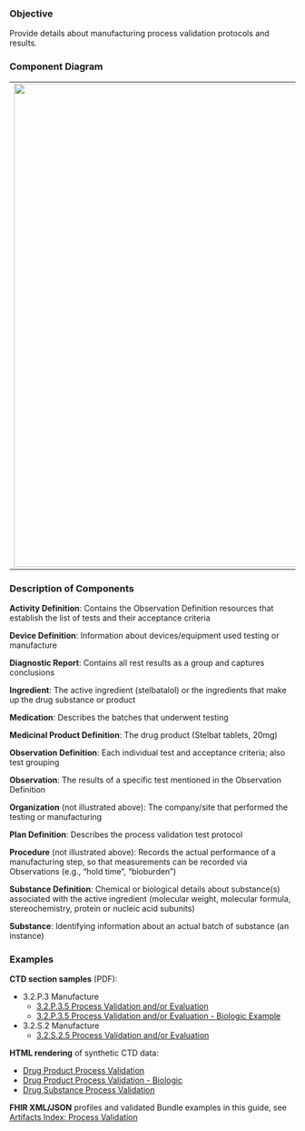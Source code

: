 ### Objective
Provide details about manufacturing process validation protocols and results.

### Component Diagram
<table>
<tr><td><img src="process_validation_FHIR_resources.png" width="850"/></td></tr>
</table>

### Description of Components
**Activity Definition**: Contains the Observation Definition resources that establish the list of tests and their acceptance criteria

**Device Definition**: Information about devices/equipment used testing or manufacture

**Diagnostic Report**: Contains all rest results as a group and captures conclusions

**Ingredient**: The active ingredient (stelbatalol) or the ingredients that make up the drug substance or product

**Medication**: Describes the batches that underwent testing

**Medicinal Product Definition**: The drug product (Stelbat tablets, 20mg)

**Observation Definition**: Each individual test and acceptance criteria; also test grouping

**Observation**: The results of a specific test mentioned in the Observation Definition

**Organization** (not illustrated above): The company/site that performed the testing or manufacturing

**Plan Definition**: Describes the process validation test protocol

**Procedure** (not illustrated above): Records the actual performance of a manufacturing step, so that measurements can be recorded via Observations (e.g., “hold time”, “bioburden”)

**Substance Definition**: Chemical or biological details about substance(s) associated with the active ingredient (molecular weight, molecular formula, stereochemistry, protein or nucleic acid subunits)

**Substance**: Identifying information about an actual batch of substance (an instance)

### Examples
**CTD section samples** (PDF):
- 3.2.P.3 Manufacture
    - <a href="https://github.com/HL7/uv-dx-pq/raw/master/input/examples-pdf/3.2.P.3.5_Process_Validation.pdf ">3.2.P.3.5 Process Validation and/or Evaluation</a>
    - <a href="https://github.com/HL7/uv-dx-pq/raw/master/input/examples-pdf/3.2.P.3.5_Process_Validation_and-or_Evaluation_BIO.pdf ">3.2.P.3.5 Process Validation and/or Evaluation - Biologic Example</a>
- 3.2.S.2 Manufacture
    - <a href="https://github.com/HL7/uv-dx-pq/raw/master/input/examples-pdf/3.2.S.2.5_Process_Validation_and-or_Evaluation.pdf ">3.2.S.2.5 Process Validation and/or Evaluation</a>

**HTML rendering** of synthetic CTD data:
- <a href="process_valid_rend_p.html">Drug Product Process Validation</a>
- <a href="process_valid_rend_pb.html">Drug Product Process Validation - Biologic</a>
- <a href="process_valid_rend_s.html">Drug Substance Process Validation</a>

**FHIR XML/JSON** profiles and validated Bundle examples in this guide, see [Artifacts Index: Process Validation](artifacts.html#process-validation)